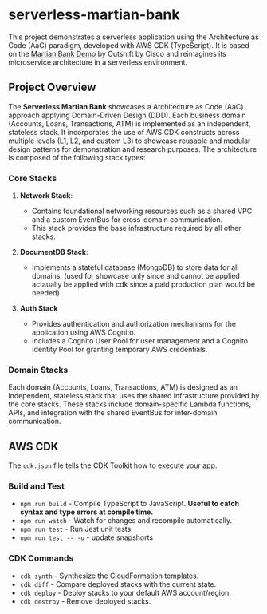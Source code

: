 # serverless-martian-bank

This project demonstrates a serverless application using the Architecture as Code (AaC) paradigm, developed with AWS CDK (TypeScript). 
It is based on the [Martian Bank Demo](https://github.com/cisco-open/martian-bank-demo) by Outshift by Cisco and reimagines its microservice architecture in a serverless environment.

## Project Overview

The **Serverless Martian Bank** showcases a Architecture as Code (AaC) approach applying Domain-Driven Design (DDD). Each business domain (Accounts, Loans, Transactions, ATM) is implemented as an independent, stateless stack. It incorporates the use of AWS CDK constructs across multiple levels (L1, L2, and custom L3) to showcase reusable and modular design patterns for demonstration and research purposes.
The architecture is composed of the following stack types:

### Core Stacks

1. **Network Stack**:
   - Contains foundational networking resources such as a shared VPC and a custom EventBus for cross-domain communication.
   - This stack provides the base infrastructure required by all other stacks.

2. **DocumentDB Stack**:
   - Implements a stateful database (MongoDB) to store data for all domains. (used for showcase only since and cannot be applied actaually be applied with cdk since a paid production plan would be needed)

3. **Auth Stack**
   - Provides authentication and authorization mechanisms for the application using AWS Cognito.
   - Includes a Cognito User Pool for user management and a Cognito Identity Pool for granting temporary AWS credentials.

### Domain Stacks

Each domain (Accounts, Loans, Transactions, ATM) is designed as an independent, stateless stack that uses the shared infrastructure provided by the core stacks. These stacks include domain-specific Lambda functions, APIs, and integration with the shared EventBus for inter-domain communication.

## AWS CDK

The `cdk.json` file tells the CDK Toolkit how to execute your app.

### Build and Test
- `npm run build`   - Compile TypeScript to JavaScript. **Useful to catch syntax and type errors at compile time.**
- `npm run watch`   - Watch for changes and recompile automatically.
- `npm run test`    - Run Jest unit tests.
- `npm run test -- -u` - update snapshorts

### CDK Commands
- `cdk synth`   - Synthesize the CloudFormation templates.
- `cdk diff`    - Compare deployed stacks with the current state.
- `cdk deploy`  - Deploy stacks to your default AWS account/region.
- `cdk destroy` - Remove deployed stacks.